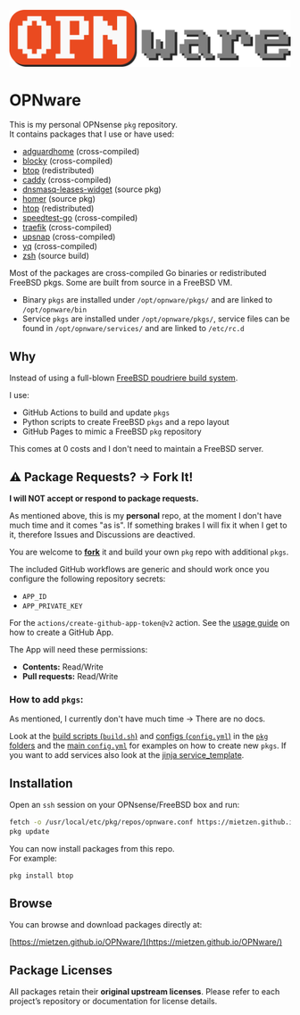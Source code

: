 ![OPNware Logo](OPNware.png)

# OPNware

This is my personal OPNsense `pkg` repository.\
It contains packages that I use or have used:

- [adguardhome](https://adguard.com/en/adguard-home/overview.html) (cross-compiled)
- [blocky](https://github.com/0xERR0R/blocky) (cross-compiled)
- [btop](https://github.com/aristocratos/btop) (redistributed)
- [caddy](https://caddyserver.com/) (cross-compiled)
- [dnsmasq-leases-widget](https://github.com/mietzen/opnsense-dnsmasq-leases-widget) (source pkg)
- [homer](https://homer-demo.netlify.app/) (source pkg)
- [htop](https://htop.dev/) (redistributed)
- [speedtest-go](https://github.com/showwin/speedtest-go) (cross-compiled)
- [traefik](https://traefik.io) (cross-compiled)
- [upsnap](https://github.com/seriousm4x/UpSnap) (cross-compiled)
- [yq](https://mikefarah.gitbook.io/yq) (cross-compiled)
- [zsh](https://git.code.sf.net/p/zsh/code) (source build)

Most of the packages are cross-compiled Go binaries or redistributed FreeBSD pkgs.
Some are built from source in a FreeBSD VM. 

- Binary `pkgs` are installed under `/opt/opnware/pkgs/` and are linked to `/opt/opnware/bin`
- Service `pkgs` are installed under `/opt/opnware/pkgs/`, service files can be found in `/opt/opnware/services/` and are linked to `/etc/rc.d`

## Why

Instead of using a full-blown [FreeBSD poudriere build system](https://github.com/freebsd/poudriere).

I use: 
- GitHub Actions to build and update `pkgs`
- Python scripts to create FreeBSD `pkgs` and a repo layout
- GitHub Pages to mimic a FreeBSD `pkg` repository

This comes at 0 costs and I don't need to maintain a FreeBSD server.

## ⚠️ Package Requests? -> Fork It!

**I will NOT accept or respond to package requests.**

As mentioned above, this is my **personal** repo, at the moment I don't have much time and it comes "as is". If something brakes I will fix it when I get to it, therefore Issues and Discussions are deactived.

You are welcome to [**fork**](https://github.com/mietzen/OPNware/fork) it and build your own `pkg` repo with additional `pkgs`.

The included GitHub workflows are generic and should work once you configure the following repository secrets:

- `APP_ID`
- `APP_PRIVATE_KEY`

For the `actions/create-github-app-token@v2` action. See the [usage guide](https://github.com/actions/create-github-app-token?tab=readme-ov-file#usage) on how to create a GitHub App.

The App will need these permissions:

- **Contents:** Read/Write
- **Pull requests:** Read/Write

### How to add `pkgs`:

As mentioned, I currently don't have much time -> There are no docs.

Look at the [build scripts (`build.sh`)](https://github.com/mietzen/OPNware/blob/main/pkgs/blocky/build.sh) and [configs (`config.yml`)](https://github.com/mietzen/OPNware/blob/main/pkgs/blocky/config.yml) in the [`pkg` folders](https://github.com/mietzen/OPNware/tree/main/pkgs) and the [main `config.yml`](https://github.com/mietzen/OPNware/blob/main/config.yml) for examples on how to create new `pkgs`. If you want to add services also look at the [jinja service_template](https://github.com/mietzen/OPNware/blob/main/service_templates/default.jinja).

## Installation

Open an `ssh` session on your OPNsense/FreeBSD box and run:

```sh
fetch -o /usr/local/etc/pkg/repos/opnware.conf https://mietzen.github.io/OPNware/opnware.conf
pkg update
````

You can now install packages from this repo.\
For example:

```sh
pkg install btop
```

## Browse

You can browse and download packages directly at:

[https://mietzen.github.io/OPNware/](https://mietzen.github.io/OPNware/)


## Package Licenses

All packages retain their **original upstream licenses**.
Please refer to each project’s repository or documentation for license details.
